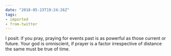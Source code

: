 ```yaml
---
date: "2018-05-23T19:24:26Z"
tags:
- imported
- from-twitter
---
```

I posit: if you pray, praying for events past is as powerful as those current or future. Your god is omniscient, if prayer is a factor irrespective of distance the same must be true of time.
